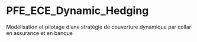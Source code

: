 # PFE_ECE_Dynamic_Hedging
Modélisation et pilotage d’une stratégie de couverture dynamique par collar en assurance et en banque
